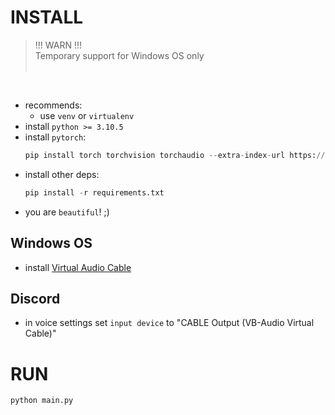 # INSTALL

> !!! WARN !!!
> <br>Temporary support for Windows OS only<br><br>

<br>

- recommends:
    - use `venv` or `virtualenv`
- install `python >= 3.10.5`
- install `pytorch`: 
    ```python
    pip install torch torchvision torchaudio --extra-index-url https://download.pytorch.org/whl/cu117
    ```
- install other deps:
    ```python
    pip install -r requirements.txt
    ```
- you are `beautiful`! ;)

## Windows OS

- install [Virtual Audio Cable](https://vb-audio.com/Cable/)


## Discord

- in voice settings set `input device` to "CABLE Output (VB-Audio Virtual Cable)"

# RUN

```python
python main.py
```